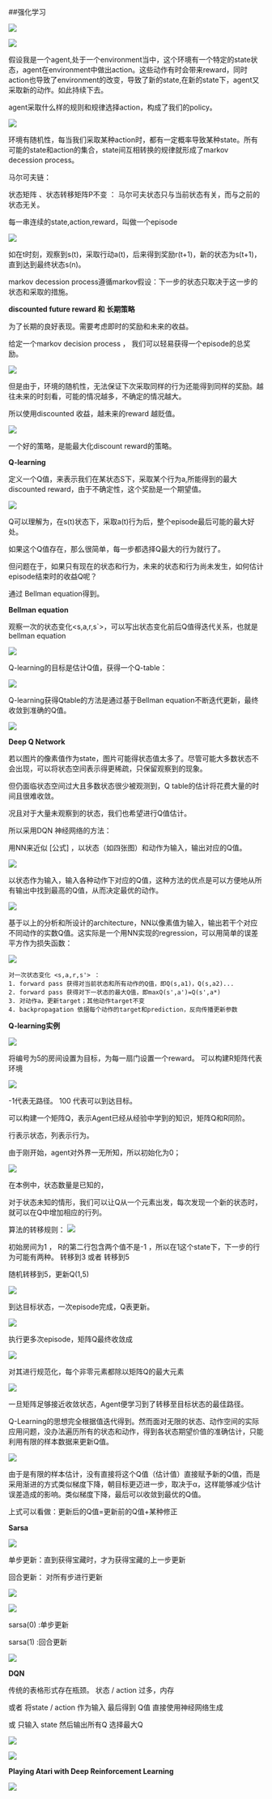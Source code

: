 ##强化学习

![](../pics/r1.png)

![](../pics/r2.png)



假设我是一个agent,处于一个environment当中，这个环境有一个特定的state状态，agent在environment中做出action。这些动作有时会带来reward，同时action也导致了environment的改变，导致了新的state,在新的state下，agent又采取新的动作。如此持续下去。

agent采取什么样的规则和规律选择action，构成了我们的policy。

![](../pics/r3.png)


环境有随机性，每当我们采取某种action时，都有一定概率导致某种state。所有可能的state和action的集合，state间互相转换的规律就形成了markov decession process。


马尔可夫链：

 状态矩阵  、状态转移矩阵P不变 ： 马尔可夫状态只与当前状态有关，而与之前的状态无关。


每一串连续的state,action,reward，叫做一个episode 

 ![](../pics/r4.png)

如在t时刻，观察到s(t)，采取行动a(t)，后来得到奖励r(t+1)，新的状态为s(t+1)，直到达到最终状态s(n)。

markov decession process遵循markov假设：下一步的状态只取决于这一步的状态和采取的措施。


**discounted future reward 和 长期策略**

为了长期的良好表现。需要考虑即时的奖励和未来的收益。

给定一个markov decision process ， 我们可以轻易获得一个episode的总奖励。


 ![](../pics/r5.png)

但是由于，环境的随机性，无法保证下次采取同样的行为还能得到同样的奖励。越往未来的时刻看，可能的情况越多，不确定的情况越大。

所以使用discounted 收益，越未来的reward 越贬值。

 ![](../pics/r6.png)

一个好的策略，是能最大化discount reward的策略。


**Q-learning**

定义一个Q值，来表示我们在某状态S下，采取某个行为a,所能得到的最大 discounted reward，由于不确定性，这个奖励是一个期望值。

 ![](../pics/r7.png)

Q可以理解为，在s(t)状态下，采取a(t)行为后，整个episode最后可能的最大好处。

如果这个Q值存在，那么很简单，每一步都选择Q最大的行为就行了。

但问题在于，如果只有现在的状态和行为，未来的状态和行为尚未发生，如何估计episode结束时的收益Q呢？

通过 Bellman equation得到。

**Bellman equation**

观察一次的状态变化<s,a,r,s`>，可以写出状态变化前后Q值得迭代关系，也就是bellman equation

 ![](../pics/r8.png)

Q-learning的目标是估计Q值，获得一个Q-table：

 ![](../pics/q1.png)

Q-learning获得Qtable的方法是通过基于Bellman equation不断迭代更新，最终收敛到准确的Q值。


 ![](../pics/q2.png)



**Deep Q Network**

若以图片的像素值作为state，图片可能得状态值太多了。尽管可能大多数状态不会出现，可以将状态空间表示得更稀疏，只保留观察到的现象。

但仍面临状态空间过大且多数状态很少被观测到，Q table的估计将花费大量的时间且很难收敛。

况且对于大量未观察到的状态，我们也希望进行Q值估计。

所以采用DQN 神经网络的方法：

用NN来近似 [公式] ，以状态（如四张图）和动作为输入，输出对应的Q值。

 ![](../pics/q3.png)

以状态作为输入，输入各种动作下对应的Q值，这种方法的优点是可以方便地从所有输出中找到最高的Q值，从而决定最优的动作。

 ![](../pics/q4.png)


基于以上的分析和所设计的architecture，NN以像素值为输入，输出若干个对应不同动作的实数Q值。这实际是一个用NN实现的regression，可以用简单的误差平方作为损失函数：

 ![](../pics/q5.png)

	对一次状态变化 <s,a,r,s'> ：
	1. forward pass 获得对当前状态和所有动作的Q值，即Q(s,a1)，Q(s,a2)...
	2. forward pass 获得对下一状态的最大Q值，即maxQ(s',a')=Q(s',a*)
	3. 对动作a，更新target；其他动作target不变
	4. backpropagation 依据每个动作的target和prediction，反向传播更新参数




**Q-learning实例**

![](../pics/s1.png)

将编号为5的房间设置为目标，为每一扇门设置一个reward。 可以构建R矩阵代表环境

![](../pics/s2.png)

-1代表无路径。 100 代表可以到达目标。

可以构建一个矩阵Q，表示Agent已经从经验中学到的知识，矩阵Q和R同阶。

行表示状态，列表示行为。

由于刚开始，agent对外界一无所知，所以初始化为0；

![](../pics/s3.png)

在本例中，状态数量是已知的，

对于状态未知的情形，我们可以让Q从一个元素出发，每次发现一个新的状态时，就可以在Q中增加相应的行列。

算法的转移规则： ![](../pics/s4.png)

初始房间为1 ， R的第二行包含两个值不是-1 ，所以在1这个state下，下一步的行为可能有两种。 转移到3 或者 转移到5

随机转移到5，更新Q(1,5)

![](../pics/s5.png)

到达目标状态，一次episode完成，Q表更新。

![](../pics/s6.png)

执行更多次episode，矩阵Q最终收敛成

![](../pics/s7.png)

对其进行规范化，每个非零元素都除以矩阵Q的最大元素

![](../pics/s8.png)

一旦矩阵足够接近收敛状态，Agent便学习到了转移至目标状态的最佳路径。

Q-Learning的思想完全根据值迭代得到。然而面对无限的状态、动作空间的实际应用问题，没办法遍历所有的状态和动作，得到各状态期望价值的准确估计，只能利用有限的样本数据来更新Q值。

![](../pics/s9.png)

由于是有限的样本估计，没有直接将这个Q值（估计值）直接赋予新的Q值，而是采用渐进的方式类似梯度下降，朝目标更迈进一步，取决于α，这样能够减少估计误差造成的影响。类似梯度下降，最后可以收敛到最优的Q值。

上式可以看做：更新后的Q值=更新前的Q值+某种修正






**Sarsa**


![](../pics/sa4.png)


单步更新：直到获得宝藏时，才为获得宝藏的上一步更新

回合更新： 对所有步进行更新

![](../pics/sa1.png)

![](../pics/sa2.png)

sarsa(0) :单步更新

sarsa(1) :回合更新


![](../pics/sa3.png)



**DQN**

传统的表格形式存在瓶颈。 状态 / action 过多，内存

或者 将state / action 作为输入 最后得到 Q值  直接使用神经网络生成

或 只输入 state 然后输出所有Q 选择最大Q

![](../pics/nn1.png)

![](../pics/nn2.png)




**Playing Atari with Deep Reinforcement Learning**

![](../pics/z1.png)









